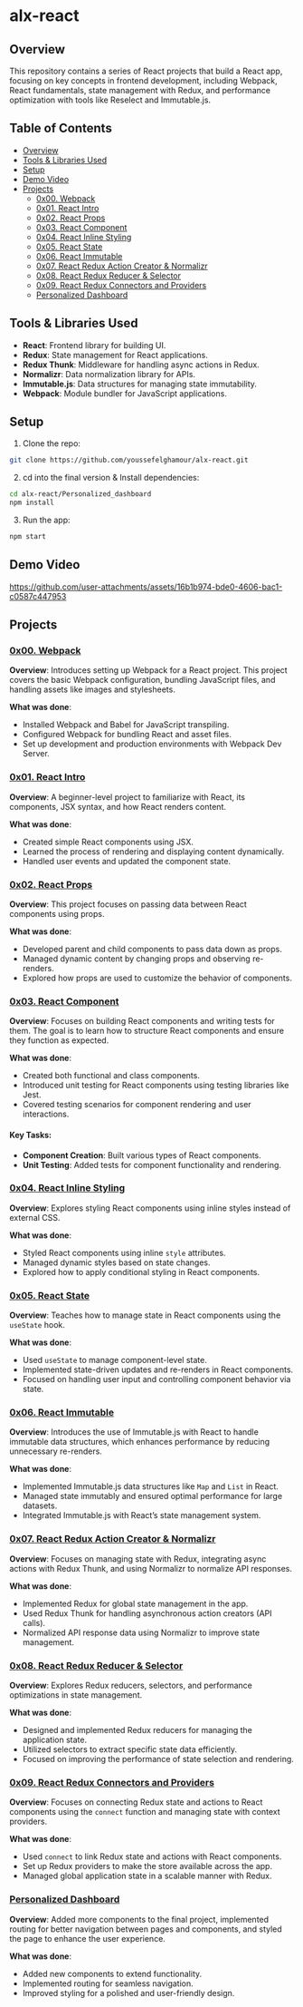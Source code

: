 # alx-react

## Overview 

This repository contains a series of React projects that build a React app, focusing on key concepts in frontend development, including Webpack, React fundamentals, state management with Redux, and performance optimization with tools like Reselect and Immutable.js.

## Table of Contents

- [Overview](#overview)
- [Tools & Libraries Used](#tools--libraries-used)
- [Setup](#setup)
- [Demo Video](#demo-video)
- [Projects](#projects)
  - [0x00. Webpack](#0x00-webpack)
  - [0x01. React Intro](#0x01-react-intro)
  - [0x02. React Props](#0x02-react-props)
  - [0x03. React Component](#0x03-react-component)
  - [0x04. React Inline Styling](#0x04-react-inline-styling)
  - [0x05. React State](#0x05-react-state)
  - [0x06. React Immutable](#0x06-react-immutable)
  - [0x07. React Redux Action Creator & Normalizr](#0x07-react-redux-action-creator-normalizr)
  - [0x08. React Redux Reducer & Selector](#0x08-react-redux-reducer-selector)
  - [0x09. React Redux Connectors and Providers](#0x09-react-redux-connectors-and-providers)
  - [Personalized Dashboard](#personalized-dashboard)

## Tools & Libraries Used

- **React**: Frontend library for building UI.
- **Redux**: State management for React applications.
- **Redux Thunk**: Middleware for handling async actions in Redux.
- **Normalizr**: Data normalization library for APIs.
- **Immutable.js**: Data structures for managing state immutability.
- **Webpack**: Module bundler for JavaScript applications.

## Setup

1. Clone the repo:

```bash
git clone https://github.com/youssefelghamour/alx-react.git
```

2. cd into the final version & Install dependencies:
```bash
cd alx-react/Personalized_dashboard
npm install
```

3. Run the app:
```bash
npm start
```

## Demo Video

https://github.com/user-attachments/assets/16b1b974-bde0-4606-bac1-c0587c447953

## Projects

### [0x00. Webpack](./0x00-Webpack/)
**Overview**: Introduces setting up Webpack for a React project. This project covers the basic Webpack configuration, bundling JavaScript files, and handling assets like images and stylesheets.

**What was done**:
- Installed Webpack and Babel for JavaScript transpiling.
- Configured Webpack for bundling React and asset files.
- Set up development and production environments with Webpack Dev Server.

### [0x01. React Intro](./0x01-react_intro/)
**Overview**: A beginner-level project to familiarize with React, its components, JSX syntax, and how React renders content.

**What was done**:
- Created simple React components using JSX.
- Learned the process of rendering and displaying content dynamically.
- Handled user events and updated the component state.

### [0x02. React Props](./0x02-react_props/)
**Overview**: This project focuses on passing data between React components using props.

**What was done**:
- Developed parent and child components to pass data down as props.
- Managed dynamic content by changing props and observing re-renders.
- Explored how props are used to customize the behavior of components.

### [0x03. React Component](./0x03-React_component/)
**Overview**: Focuses on building React components and writing tests for them. The goal is to learn how to structure React components and ensure they function as expected.

**What was done**:
- Created both functional and class components.
- Introduced unit testing for React components using testing libraries like Jest.
- Covered testing scenarios for component rendering and user interactions.

#### Key Tasks:
- **Component Creation**: Built various types of React components.
- **Unit Testing**: Added tests for component functionality and rendering.

### [0x04. React Inline Styling](./0x04-React_inline_styling/)
**Overview**: Explores styling React components using inline styles instead of external CSS.

**What was done**:
- Styled React components using inline `style` attributes.
- Managed dynamic styles based on state changes.
- Explored how to apply conditional styling in React components.

### [0x05. React State](./0x05-react_state/)
**Overview**: Teaches how to manage state in React components using the `useState` hook.

**What was done**:
- Used `useState` to manage component-level state.
- Implemented state-driven updates and re-renders in React components.
- Focused on handling user input and controlling component behavior via state.

### [0x06. React Immutable](./0x06-React_Immutable/)
**Overview**: Introduces the use of Immutable.js with React to handle immutable data structures, which enhances performance by reducing unnecessary re-renders.

**What was done**:
- Implemented Immutable.js data structures like `Map` and `List` in React.
- Managed state immutably and ensured optimal performance for large datasets.
- Integrated Immutable.js with React’s state management system.

### [0x07. React Redux Action Creator & Normalizr](./0x07-react_redux_action_creator_normalizr/)
**Overview**: Focuses on managing state with Redux, integrating async actions with Redux Thunk, and using Normalizr to normalize API responses.

**What was done**:
- Implemented Redux for global state management in the app.
- Used Redux Thunk for handling asynchronous action creators (API calls).
- Normalized API response data using Normalizr to improve state management.

### [0x08. React Redux Reducer & Selector](./0x08-react_redux_reducer_selector/)
**Overview**: Explores Redux reducers, selectors, and performance optimizations in state management.

**What was done**:
- Designed and implemented Redux reducers for managing the application state.
- Utilized selectors to extract specific state data efficiently.
- Focused on improving the performance of state selection and rendering.

### [0x09. React Redux Connectors and Providers](./0x09-react_redux_connectors_and_providers/)
**Overview**: Focuses on connecting Redux state and actions to React components using the `connect` function and managing state with context providers.

**What was done**:
- Used `connect` to link Redux state and actions with React components.
- Set up Redux providers to make the store available across the app.
- Managed global application state in a scalable manner with Redux.

### [Personalized Dashboard](./Personalized_dashboard/)
**Overview**: Added more components to the final project, implemented routing for better navigation between pages and components, and styled the page to enhance the user experience.

**What was done**:
- Added new components to extend functionality.
- Implemented routing for seamless navigation.
- Improved styling for a polished and user-friendly design.
